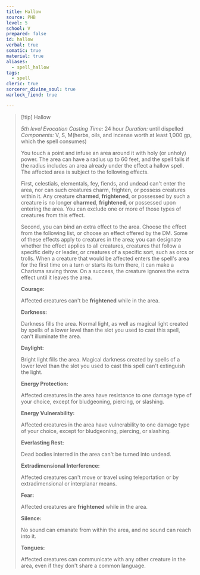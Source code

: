 ```yaml
---
title: Hallow
source: PHB
level: 5
school: V
prepared: false
id: hallow
verbal: true
somatic: true
material: true
aliases:
  - spell_hallow
tags:
  - spell
cleric: true
sorcerer_divine_soul: true
warlock_fiend: true

---
```

>[!tip] Hallow
>
> *5th level Evocation*
> *Casting Time:* 24 hour
> *Duration:* until dispelled
> *Components:* V, S, M(herbs, oils, and incense worth at least 1,000 gp, which the spell consumes)
>
>You touch a point and infuse an area around it with holy (or unholy) power. The area can have a radius up to 60 feet, and the spell fails if the radius includes an area already under the effect a hallow spell. The affected area is subject to the following effects.
>
>First, celestials, elementals, fey, fiends, and undead can't enter the area, nor can such creatures charm, frighten, or possess creatures within it. Any creature **charmed**, **frightened**, or possessed by such a creature is no longer **charmed**, **frightened**, or possessed upon entering the area. You can exclude one or more of those types of creatures from this effect.
>
>Second, you can bind an extra effect to the area. Choose the effect from the following list, or choose an effect offered by the DM. Some of these effects apply to creatures in the area; you can designate whether the effect applies to all creatures, creatures that follow a specific deity or leader, or creatures of a specific sort, such as orcs or trolls. When a creature that would be affected enters the spell's area for the first time on a turn or starts its turn there, it can make a Charisma saving throw. On a success, the creature ignores the extra effect until it leaves the area.
>
>**Courage:**
>
>Affected creatures can't be **frightened** while in the area.
>
>**Darkness:**
>
>Darkness fills the area. Normal light, as well as magical light created by spells of a lower level than the slot you used to cast this spell, can't illuminate the area.
>
>**Daylight:**
>
>Bright light fills the area. Magical darkness created by spells of a lower level than the slot you used to cast this spell can't extinguish the light.
>
>**Energy Protection:**
>
>Affected creatures in the area have resistance to one damage type of your choice, except for bludgeoning, piercing, or slashing.
>
>**Energy Vulnerability:**
>
>Affected creatures in the area have vulnerability to one damage type of your choice, except for bludgeoning, piercing, or slashing.
>
>**Everlasting Rest:**
>
>Dead bodies interred in the area can't be turned into undead.
>
>**Extradimensional Interference:**
>
>Affected creatures can't move or travel using teleportation or by extradimensional or interplanar means.
>
>**Fear:**
>
>Affected creatures are **frightened** while in the area.
>
>**Silence:**
>
>No sound can emanate from within the area, and no sound can reach into it.
>
>**Tongues:**
>
>Affected creatures can communicate with any other creature in the area, even if they don't share a common language.
>

